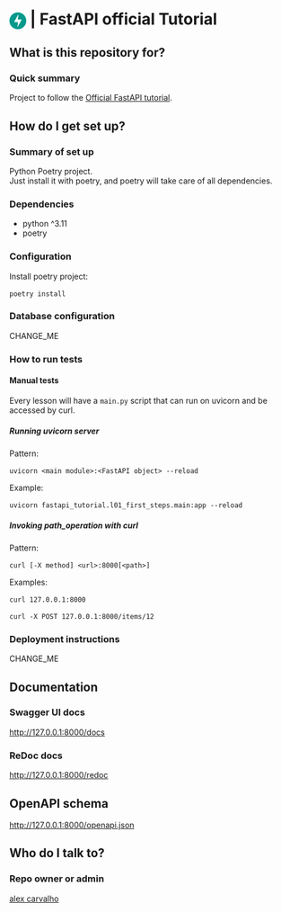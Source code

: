 # <img src="img/fastapi.png" alt="FastAPI" width="30" style="vertical-align: middle;"> | FastAPI official Tutorial #

## What is this repository for? ##

### Quick summary

Project to follow the [Official FastAPI tutorial](https://fastapi.tiangolo.com/tutorial/).  


## How do I get set up? ##

### Summary of set up

Python Poetry project.  
Just install it with poetry, and poetry will take care of all dependencies.  

### Dependencies

- python ^3.11
- poetry

### Configuration

Install poetry project:  
```shell
poetry install
```

### Database configuration

CHANGE_ME  

### How to run tests

#### Manual tests

Every lesson will have a `main.py` script that can run on uvicorn and be accessed by curl.  

##### Running uvicorn server

Pattern:  
```shell
uvicorn <main module>:<FastAPI object> --reload
```

Example:  
```shell
uvicorn fastapi_tutorial.l01_first_steps.main:app --reload
```

##### Invoking *path_operation* with curl

Pattern:
```shell
curl [-X method] <url>:8000[<path>]
```

Examples:  
```shell
curl 127.0.0.1:8000
```

```shell
curl -X POST 127.0.0.1:8000/items/12
```
### Deployment instructions

CHANGE_ME  


## Documentation ##

### Swagger UI docs
http://127.0.0.1:8000/docs 

### ReDoc docs
http://127.0.0.1:8000/redoc


## OpenAPI schema ##

http://127.0.0.1:8000/openapi.json


## Who do I talk to? ##

### Repo owner or admin

[alex carvalho](mailto:allex.carvalho@gmail.com)

